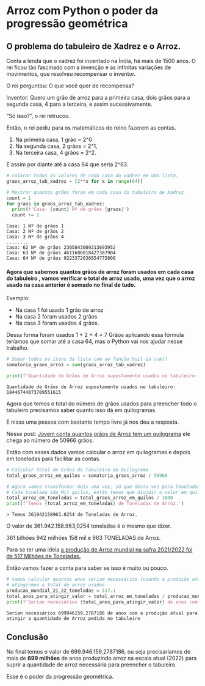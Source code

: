 # Arroz com Python o poder da progressão geométrica

## O problema do tabuleiro de Xadrez e o Arroz.

Conta a lenda que o xadrez foi inventado na Índia, há mais de 1500 anos. O rei ficou tão fascinado com a invenção e as infinitas variações de movimentos, que resolveu recompensar o inventor.

O rei perguntou: O que você quer de recompensa?

Inventor: Quero um grão de arroz para a primeira casa, dois grãos para a segunda casa, 4 para a terceira, e assim sucessivamente.

“Só isso?”, o rei retrucou.

Então, o rei pediu para os matemáticos do reino fazerem as contas.

1. Na primeira casa, 1 grão = 2^0
2. Na segunda casa, 2 grãos = 2^1,
3. Na terceira casa, 4 grãos = 2^2.

E assim por diante até a casa 64 que seria 2^63.

```python
# colocar todos os valores de cada casa do xadrez em uma lista.
graos_arroz_tab_xadrez = [2**x for x in range(64)]

# Mostrar quantos grãos foram em cada casa do tabuleiro de Xadrez
count = 1
for graos in graos_arroz_tab_xadrez:
  print(f'Casa: {count} Nº de grãos {graos}')
  count += 1
```

```
Casa: 1 Nº de grãos 1
Casa: 2 Nº de grãos 2
Casa: 3 Nº de grãos 4
........
Casa: 62 Nº de grãos 2305843009213693952
Casa: 63 Nº de grãos 4611686018427387904
Casa: 64 Nº de grãos 9223372036854775808
```

#### Agora que sabemos quantos grãos de arroz foram usados em cada casa do tabuleiro , vamos verificar o total de arroz usado, uma vez que o arroz usado na casa anterior é somado no final de tudo.

Exemplo:

* Na casa 1 foi usado 1 grão de arroz
* Na casa 2 foram usados 2 grãos
* Na casa 3 foram usados 4 grãos.

Dessa forma foram usados 1 + 2 + 4 = 7 Grãos aplicando essa fórmula teríamos que somar até a casa 64, mas o Python vai nos ajudar nesse trabalho.

```python
# Somar todos os itens da lista com ao função buit-in sum()
somatoria_graos_arroz = sum(graos_arroz_tab_xadrez)

print(f'Quantidade de Grãos de Arroz supostamente usados no tabuleiro: {somatoria_graos_arroz} ')
```

`Quantidade de Grãos de Arroz supostamente usados no tabuleiro: 18446744073709551615`

Agora que temos o total do número de grãos usados para preencher todo o tabuleiro precisamos saber quanto isso dá em quilogramas.

E nisso uma pessoa com bastante tempo livre já nos deu a resposta.

Nesse post: [Jovem conta quantos grãos de Arroz tem um quilograma](https://tabonito.com/jovem-fez-direto-a-contar-quantos-graos-de-arroz-tem-um-saco-de-1kg/) ele chega ao número de 50966 grãos.

Então com esses dados vamos calcular o arroz em quilogramas e depois em toneladas para facilitar as contas.

```python
# Calcular Total de Grãos do Tabuleiro em Quilograma
total_graos_arroz_em_quilos = somatoria_graos_arroz / 50966

# Agora vamos transformar mais uma vez, só que desta vez para Toneladas.
# Cada tonelada são Mil quilos, então temos que dividir o valor em quilos por 1000
total_arroz_em_toneladas = total_graos_arroz_em_quilos / 1000
print(f'Temos {total_arroz_em_toneladas} de Toneladas de Arroz.')
```

```
> Temos 361942158963.0254 de Toneladas de Arroz.
```

O valor de 361.942.158.963,0254 toneladas é o mesmo que dizer.

361 bilhões 942 milhões 158 mil e 963 TONELADAS de Arroz.

Para se ter uma ideia [a produção de Arroz mundial na safra 2021/2022 foi de 517 Milhões de Toneladas.](https://www.canalrural.com.br/radar/arroz-orgao-do-g-20-eleva-estimativa-para-producao-mundial-em-2021-22/)

Então vamos fazer a conta para saber se isso é muito ou pouco.

```python
# vamos calcular quantos anos seriam necessários (usando a produção atual de arroz) para
# atingirmos o total de arroz usados 
producao_mundial_21_22_toneladas = 517.1
total_anos_para_atingir_valor = total_arroz_em_toneladas / producao_mundial_21_22_toneladas
print(f'Serian necessários {total_anos_para_atingir_valor} de anos com a produção atual para atingir a quantidade de Arroz pedida no tabuleiro')

```

```
Serian necessários 699946159.2787186 de anos com a produção atual para atingir a quantidade de Arroz pedida no tabuleiro
```

## Conclusão

No final temos o valor de 699.946.159,2787186, ou seja precisaríamos de mais de **699 milhões** de anos produzindo arroz na escala atual (2022) para suprir a quantidade de arroz necessária para preencher o tabuleiro.

Esse é o poder da progressão geométrica.
